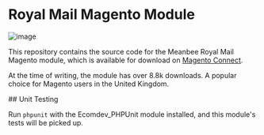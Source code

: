 # Royal Mail Magento Module

![image](http://up.nicksays.co.uk/200k1j35411o2i0Y0N3S/RoyalMail.png)

This repository contains the source code for the Meanbee Royal Mail Magento module, which is available for download on [Magento Connect](http://www.magentocommerce.com/magento-connect/meanbee-royal-mail-domestic-and-international-shipping.html).

At the time of writing, the module has over 8.8k downloads.  A popular choice for Magento users in the United Kingdom.

## Unit Testing

Run `phpunit` with the Ecomdev_PHPUnit module installed, and this module's tests will be picked up.